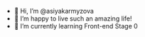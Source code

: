 - 👋 Hi, I’m @asiyakarmyzova
- 👀 I’m happy to live such an amazing life!
- 🌱 I’m currently learning Front-end Stage 0 


<!---
asiyakarmyzova/asiyakarmyzova is a ✨ special ✨ repository because its `README.md` (this file) appears on your GitHub profile.
You can click the Preview link to take a look at your changes.
--->
